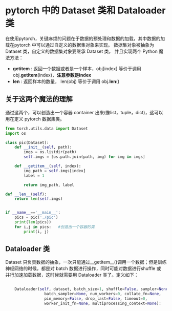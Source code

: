 # pytorch 中的 Dataset 类和 Dataloader 类
在使用pytorch，关键麻烦的问题在于数据的预处理和数据的加载，其中数据的加载在pytorch 中可以通过自定义的数据集对象来实现。 数据集对象被抽象为 Dataset 类，自定义的数据集对象要继承 Dataset 类， 并且实现两个 Python 魔法方法：

- __getitem__ : 返回一个数据或者是一个样本，obj[index] 等价于调用 obj.__getitem__(index)，**注意参数是index**
- __len__ : 返回样本的数量， len(obj) 等价于调用 obj.__len__()
    
## 关于这两个魔法的理解
通过这两个，可以创造出一个容器 container 出来(像list，tuple，dict)，这可以用在定义 pytorch 数据集类。

```python
from torch.utils.data import Dataset
import os

class pic(Dataset):
    def __init__(self, path):
        imgs = os.listdir(path)
        self.imgs = [os.path.join(path, img) for img in imgs]

    def __getitem__(self, index):
        img_path = self.imgs[index]
        label = 1

        return img_path, label

def __len__(self):
    return len(self.imgs)


if __name__=='__main__':
    pics = pic('./pic')
    print(len(pics))
    for i,j in pics:   #创造出一个容器的类
        print(i, j)
```

## Dataloader 类
Dataset 只负责数据的抽象，一次只能通过__getitem__()调用一个数据；但是训练神经网络的时候，都是对 batch 数据进行操作，同时可能对数据进行shuffle 或 并行加速加载数据，这时候就需要用 Dataloader 类了。定义如下：
```python

    Dataloader(self, dataset, batch_size=1, shuffle=False, sampler=None,
                 batch_sampler=None, num_workers=0, collate_fn=None,
                 pin_memory=False, drop_last=False, timeout=0,
                 worker_init_fn=None, multiprocessing_context=None):
```
